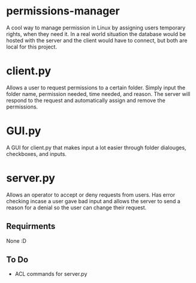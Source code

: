 # permissions-manager
A cool way to manage permission in Linux by assigning users temporary rights, when they need it. In a real world situation the database would be hosted with the server and the client would have to connect, but both are local for this project.

# client.py
Allows a user to request permissions to a certain folder. Simply input the folder name, permission needed, time needed, and reason. The server will respond to the request and automatically assign and remove the permissions.

# GUI.py
A GUI for client.py that makes input a lot easier through folder dialouges, checkboxes, and inputs. 

# server.py
Allows an operator to accept or deny requests from users. Has error checking incase a user gave bad input and allows the server to send a reason for a denial so the user can change their request.

## Requirments
None :D

## To Do
* ACL commands for server.py 

